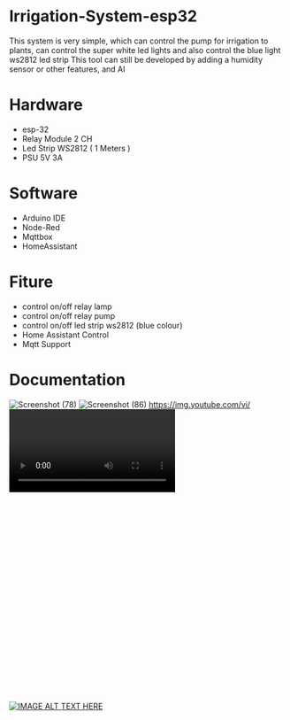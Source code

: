 # Irrigation-System-esp32

This system is very simple, which can control the pump for irrigation to plants, can control the super white led lights and also control the blue light ws2812 led strip
This tool can still be developed by adding a humidity sensor or other features, and AI

# Hardware
- esp-32
- Relay Module 2 CH
- Led Strip WS2812 ( 1 Meters )
- PSU 5V 3A

# Software
- Arduino IDE
- Node-Red
- Mqttbox
- HomeAssistant

# Fiture
- control on/off relay lamp
- control on/off relay pump
- control on/off led strip ws2812 (blue colour)
- Home Assistant Control
- Mqtt Support

# Documentation
![Screenshot (78)](https://user-images.githubusercontent.com/50385294/125792180-91e5ff10-d846-466e-a79c-ff0c31d61c52.png)
![Screenshot (86)](https://user-images.githubusercontent.com/50385294/125792372-ef6b7ec9-4fc3-4e62-bc7c-0bc12f1a1833.png)
https://img.youtube.com/vi/<VIDEO ID>/0.jpg

<object width="425" height="350">
  <param name="movie" value="https://www.youtube.com/watch?v=-ye5VCS3sqQ" />
  <param name="wmode" value="transparent" />
  <embed src="https://www.youtube.com/watch?v=-ye5VCS3sqQ"
         type="application/x-shockwave-flash"
         wmode="transparent" width="425" height="350" />
</object>

  [![IMAGE ALT TEXT HERE](https://img.youtube.com/vi/-ye5VCS3sqQ"/0.jpg)](https://www.youtube.com/watch?v=-ye5VCS3sqQ")




